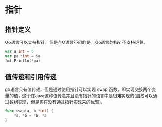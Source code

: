 # 指针
## 指针定义
Go语言可以支持指针，但是与C语言不同的是，Go语言的指针不支持运算。
```go
var a int = 5
var pa *int = &a
fmt.Println(*pa)
```

## 值传递和引用传递
go语言只有值传递，但是通过使用指针可以实现 swap 函数，即实现交换两个变量的值，这个在Java这种值传递并且没有指针的语言中是很难实现的(虽然可以通过数组实现，但是实在没有通过指针实现来的优雅)。
```go
func swap(a, b *int) {
    *a, *b = *b, *a
}
```
